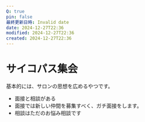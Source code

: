 ```yaml
---
Q: true
pin: false
最終更新日時: Invalid date
date: 2024-12-27T22:36
modified: 2024-12-27T22:36
created: 2024-12-27T22:36
---
```

# サイコパス集会

基本的には、サロンの思想を広めるやつです。

- 面接と相談がある
- 面接では新しい仲間を募集すべく、ガチ面接をします。
- 相談はただのお悩み相談です